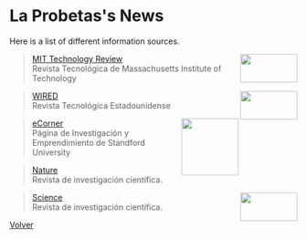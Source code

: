 # La Probetas's News
Here is a list of different information sources.


<img src="https://upload.wikimedia.org/wikipedia/commons/5/58/Technology_Review_logo.png" 
width="100" height="50" alt="" align="right">  

>[MIT Technology Review](https://www.technologyreview.com/)  
Revista Tecnológica de Massachusetts Institute of Technology 

<img src="https://upload.wikimedia.org/wikipedia/commons/thumb/9/95/Wired_logo.svg/1200px-Wired_logo.svg.png" 
width="100" height="50" alt="" align="right">   

> [WIRED](https://www.wired.com/)  
Revista Tecnológica Estadounidense

<img src="https://scontent.fscl6-1.fna.fbcdn.net/v/t1.0-9/83928700_10157360334938167_2910574378720690176_n.png?_nc_cat=1&_nc_sid=09cbfe&_nc_ohc=y48wZh__MDYAX_X0Ayg&_nc_ht=scontent.fscl6-1.fna&oh=c78ef30e7bc71d7e98a1b8138d3278e6&oe=5F2CC7D5" 
width="100" height="100" alt="" align="right">  


>[eCorner](https://ecorner.stanford.edu/articles/)     
Página de Investigación y Emprendimiento de Standford University

>[Nature](https://www.nature.com/)   
Revista de investigación científica.  


<img src="https://www.sciencemag.org/sites/all/themes/science/images/logo-science-black.svg" 
width="100" height="50" alt="" align="right">   
>[Science](https://science.sciencemag.org/)    
Revista de investigación científica.




[Volver](./)
